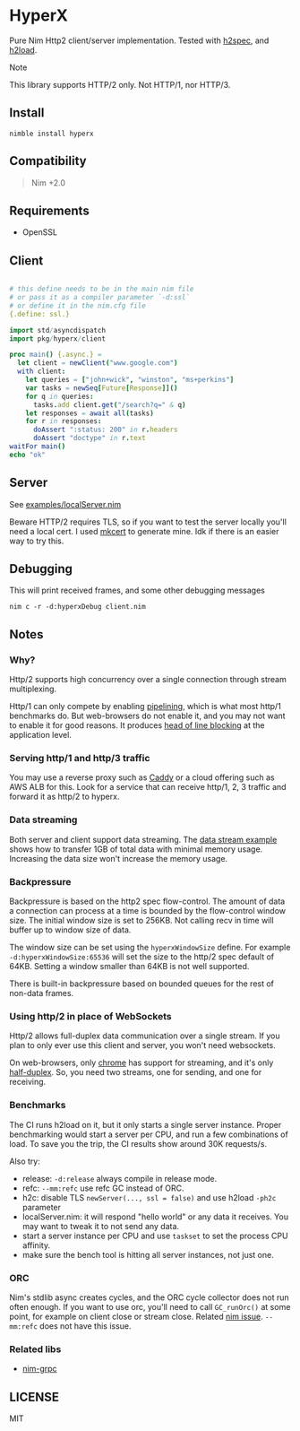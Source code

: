 # HyperX

Pure Nim Http2 client/server implementation. Tested with [h2spec](https://github.com/summerwind/h2spec), and [h2load](https://nghttp2.org/documentation/h2load-howto.html).

> [!NOTE]
> This library supports HTTP/2 only. Not HTTP/1, nor HTTP/3.

## Install

```
nimble install hyperx
```

## Compatibility

> Nim +2.0

## Requirements

- OpenSSL

## Client

```nim

# this define needs to be in the main nim file
# or pass it as a compiler parameter `-d:ssl`
# or define it in the nim.cfg file
{.define: ssl.}

import std/asyncdispatch
import pkg/hyperx/client

proc main() {.async.} =
  let client = newClient("www.google.com")
  with client:
    let queries = ["john+wick", "winston", "ms+perkins"]
    var tasks = newSeq[Future[Response]]()
    for q in queries:
      tasks.add client.get("/search?q=" & q)
    let responses = await all(tasks)
    for r in responses:
      doAssert ":status: 200" in r.headers
      doAssert "doctype" in r.text
waitFor main()
echo "ok"
```

## Server

See [examples/localServer.nim](https://github.com/nitely/nim-hyperx/blob/master/examples/localServer.nim)

Beware HTTP/2 requires TLS, so if you want to test the server locally you'll need a local cert. I used [mkcert](https://github.com/FiloSottile/mkcert) to generate mine. Idk if there is an easier way to try this.

## Debugging

This will print received frames, and some other debugging messages

```
nim c -r -d:hyperxDebug client.nim
```

## Notes

### Why?

Http/2 supports high concurrency over a single connection through stream multiplexing.

Http/1 can only compete by enabling [pipelining](https://en.wikipedia.org/wiki/HTTP_pipelining), which is what most http/1 benchmarks do. But web-browsers do not enable it, and you may not want to enable it for good reasons. It produces [head of line blocking](https://en.wikipedia.org/wiki/Head-of-line_blocking) at the application level.

### Serving http/1 and http/3 traffic

You may use a reverse proxy such as [Caddy](https://github.com/caddyserver/caddy) or a cloud offering such as AWS ALB for this. Look for a service that can receive http/1, 2, 3 traffic and forward it as http/2 to hyperx.

### Data streaming

Both server and client support data streaming. The [data stream example](https://github.com/nitely/nim-hyperx/blob/master/examples/dataStream.nim) shows how to transfer 1GB of total data with minimal memory usage. Increasing the data size won't increase the memory usage.

### Backpressure

Backpressure is based on the http2 spec flow-control. The amount of data a connection can process at a time is bounded by the flow-control window size. The initial window size is set to 256KB. Not calling recv in time will buffer up to window size of data.

The window size can be set using the `hyperxWindowSize` define. For example `-d:hyperxWindowSize:65536` will set the size to the http/2 spec default of 64KB. Setting a window smaller than 64KB is not well supported.

There is built-in backpressure based on bounded queues for the rest of non-data frames.

### Using http/2 in place of WebSockets

Http/2 allows full-duplex data communication over a single stream. If you plan to only ever use this client and server, you won't need websockets.

On web-browsers, only [chrome](https://caniuse.com/mdn-api_request_request_request_body_readablestream) has support for streaming, and it's only [half-duplex](https://github.com/whatwg/fetch/issues/1254). So, you need two streams, one for sending, and one for receiving.

### Benchmarks

The CI runs h2load on it, but it only starts a single server instance. Proper benchmarking would start a server per CPU, and run a few combinations of load. To save you the trip, the CI results show around 30K requests/s.

Also try:

- release: `-d:release` always compile in release mode.
- refc: `--mm:refc` use refc GC instead of ORC.
- h2c: disable TLS `newServer(..., ssl = false)` and use h2load `-ph2c` parameter
- localServer.nim: it will respond "hello world" or any data it receives. You may want to tweak it to not send any data.
- start a server instance per CPU and use `taskset` to set the process CPU affinity.
- make sure the bench tool is hitting all server instances, not just one.

### ORC

Nim's stdlib async creates cycles, and the ORC cycle collector does not run often enough. If you want to use orc, you'll need to call `GC_runOrc()` at some point, for example on client close or stream close. Related [nim issue](https://github.com/nim-lang/Nim/issues/21631). `--mm:refc` does not have this issue.

### Related libs

- [nim-grpc](https://github.com/nitely/nim-grpc)

## LICENSE

MIT
